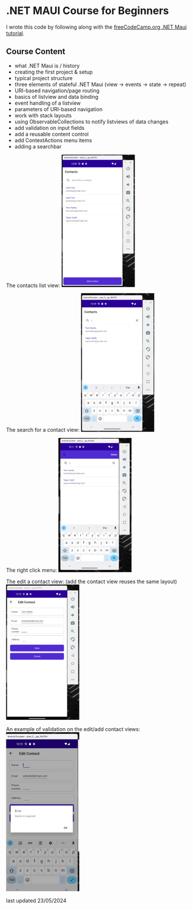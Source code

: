 ﻿# .NET MAUI Course for Beginners

I wrote this code by following along with the [freeCodeCamp.org .NET Maui tutorial](https://www.youtube.com/watch?v=n3tA3Ku65_8).

## Course Content
- what .NET Maui is / history
- creating the first project & setup
- typical project structure
- three elements of stateful .NET Maui (view -> events -> state -> repeat)
- URI-based navigation/page routing
- basics of listview and data binding
- event handling of a listview
- parameters of URI-based navigation
- work with stack layouts
- using ObservableCollections to notify listviews of data changes
- add validation on input fields
- add a reusable content control
- add ContextActions menu items
- adding a searchbar

The contacts list view:
<img src="Resources/Images/ContactsHomePage.png" width="200" alt="Contacts list view"/>

The search for a contact view:
<img src="Resources/Images/ContactsSearch.png" width="200" alt="Search for contact view"/>

The right click menu:
<img src="Resources/Images/ContactContextMenu.png" width="200" alt="Contacts context menu/right click view"/>

The edit a contact view: (add the contact view reuses the same layout)
<img src="Resources/Images/ContactEdit.png" width="200" alt="Edit contact view"/>

An example of validation on the edit/add contact views:
<img src="Resources/Images/Validation.png" width="200" alt="Validation for edit/add contact view"/>

last updated 23/05/2024